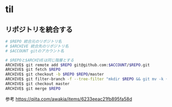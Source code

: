 # til

## リポジトリを統合する

```sh
# $REPO 統合元のリポジトリ名
# $ARCHIVE 統合先のリポジトリ名
# $ACCOUNT gitのアカウント名

# $REPOと$ARCHIVEは同じ階層とする
ARCHIVE$ git remote add $REPO git@github.com:$ACCOUNT/$REPO.git
ARCHIVE$ git fetch $REPO
ARCHIVE$ git checkout -b $REPO $REPO/master
ARCHIVE$ git filter-branch -f --tree-filter "mkdir $REPO && git mv -k {,.[\!.],..[\!.]}* $REPO/"
ARCHIVE$ git checkout master
ARCHIVE$ git merge $REPO
```

参考
https://qiita.com/awakia/items/6233eeac21fb895fa58d
